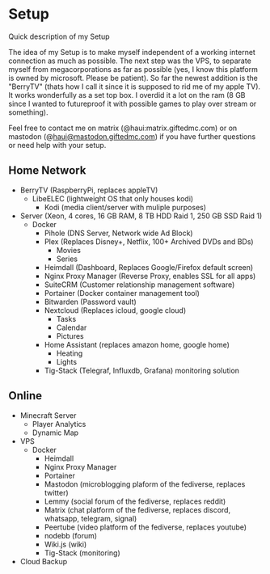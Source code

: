 # Setup
Quick description of my Setup

The idea of my Setup is to make myself independent of a working internet connection as much as possible. The next step was the VPS, to separate myself from megacorporations as far as possible (yes, I know this platform is owned by microsoft. Please be patient). So far the newest addition is the "BerryTV" (thats how I call it since it is supposed to rid me of my apple TV). It works wonderfully as a set top box. I overdid it a lot on the ram (8 GB since I wanted to futureproof it with possible games to play over stream or something).

Feel free to contact me on matrix (@haui:matrix.giftedmc.com) or on mastodon (@haui@mastodon.giftedmc.com) if you have further questions or need help with your setup.

## Home Network
- BerryTV (RaspberryPi, replaces appleTV)
  - LibeELEC (lightweight OS that only houses kodi)
    - Kodi (media client/server with muliple purposes)
- Server (Xeon, 4 cores, 16 GB RAM, 8 TB HDD Raid 1, 250 GB SSD Raid 1)
  - Docker
    - Pihole (DNS Server, Network wide Ad Block)
    - Plex (Replaces Disney+, Netflix, 100+ Archived DVDs and BDs)
      - Movies
      - Series
    - Heimdall (Dashboard, Replaces Google/Firefox default screen)
    - Nginx Proxy Manager (Reverse Proxy, enables SSL for all apps)
    - SuiteCRM (Customer relationship management software)
    - Portainer (Docker container management tool)
    - Bitwarden (Password vault)
    - Nextcloud (Replaces icloud, google cloud)
      - Tasks
      - Calendar
      - Pictures
    - Home Assistant (replaces amazon home, google home)
      - Heating
      - Lights
    - Tig-Stack (Telegraf, Influxdb, Grafana) monitoring solution
## Online
- Minecraft Server
  - Player Analytics
  - Dynamic Map
- VPS
  - Docker
    - Heimdall
    - Nginx Proxy Manager
    - Portainer
    - Mastodon (microblogging plaform of the fediverse, replaces twitter)
    - Lemmy (social forum of the fediverse, replaces reddit)
    - Matrix (chat platform of the fediverse, replaces discord, whatsapp, telegram, signal)
    - Peertube (video platform of the fediverse, replaces youtube)
    - nodebb (forum)
    - Wiki.js (wiki)
    - Tig-Stack (monitoring)
- Cloud Backup 
